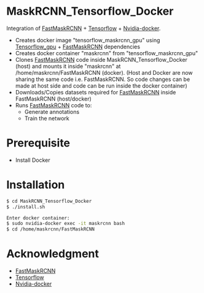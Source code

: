 # MaskRCNN_Tensorflow_Docker

Integration of [FastMaskRCNN] + [Tensorflow] + [Nvidia-docker].

  - Creates docker image "tensorflow_maskrcnn_gpu" using [Tensorflow_gpu] + [FastMaskRCNN] dependencies
  - Creates docker container "maskrcnn" from "tensorflow_maskrcnn_gpu"
  - Clones [FastMaskRCNN] code inside MaskRCNN_Tensorflow_Docker (host) and mounts it inside "maskrcnn" at /home/maskrcnn/FastMaskRCNN (docker).
    (Host and Docker are now sharing the same code i.e. FastMaskRCNN. So code changes can be made at host side and code can be run inside the docker container)
  - Downloads/Copies datasets required for [FastMaskRCNN] inside FastMaskRCNN (host/docker)
  - Runs [FastMaskRCNN] code to:
    - Generate annotations
    - Train the network


# Prerequisite
  - Install Docker


# Installation
```sh
$ cd MaskRCNN_Tensorflow_Docker
$ ./install.sh

Enter docker container:
$ sudo nvidia-docker exec -it maskrcnn bash
$ cd /home/maskrcnn/FastMaskRCNN
```

# Acknowledgment
- [FastMaskRCNN]
- [Tensorflow]
- [Nvidia-docker]



[//]: #
[FastMaskRCNN]: https://github.com/CharlesShang/FastMaskRCNN
[Tensorflow]: https://github.com/tensorflow/tensorflow/tree/master/tensorflow/tools/docker
[Tensorflow_gpu]: https://github.com/tensorflow/tensorflow/tree/master/tensorflow/tools/docker
[Nvidia-docker]: https://github.com/NVIDIA/nvidia-docker

